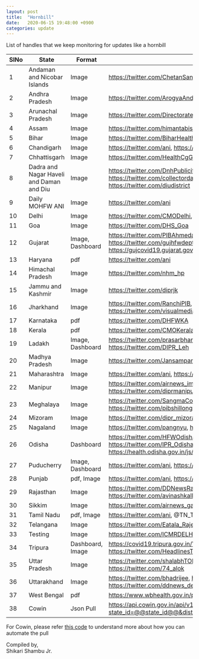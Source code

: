 ```yaml
---
layout: post
title:  "Hornbill"
date:   2020-06-15 19:48:00 +0900
categories: update
---
```


List of handles that we keep monitoring for updates like a hornbill

| SlNo | State                               | Format | Source                                            |
|------|-------------------------------------|------------|---------------------------------------------------|
|1	|Andaman and Nicobar Islands	|Image	|https://twitter.com/ChetanSanghi, https://twitter.com/Andaman_admin	|
|2	|Andhra Pradesh	|Image	|https://twitter.com/ArogyaAndhra	|
|3	|Arunachal Pradesh	|Image	|https://twitter.com/DirectorateofHS, https://twitter.com/DirHealth_ArPr	|
|4	|Assam	|Image	|https://twitter.com/himantabiswa, https://twitter.com/nhm_assam	|
|5	|Bihar	|Image	|https://twitter.com/BiharHealthDept, https://twitter.com/pib_patna	|
|6	|Chandigarh	|Image	|https://twitter.com/ani, https://twitter.com/nagarkoti	|
|7	|Chhattisgarh	|Image	|https://twitter.com/HealthCgGov	|
|8	|Dadra and Nagar Haveli and Daman and Diu	|Image	|https://twitter.com/DnhPublicity, https://twitter.com/charmieparekh, https://twitter.com/collectordaman, https://twitter.com/rai_saloni, https://twitter.com/diudistrict	|
|9	|Daily MOHFW ANI	|Image	|https://twitter.com/ani	|
|10	|Delhi	|Image	|https://twitter.com/CMODelhi, https://twitter.com/ani	|
|11	|Goa	|Image	|https://twitter.com/DHS_Goa	|
|12	|Gujarat	|Image, Dashboard	|https://twitter.com/PIBAhmedabad, https://twitter.com/DDNewsGujarati, https://twitter.com/gujhfwdept, https://gujcovid19.gujarat.gov.in/DrillDownCharts.aspx/GetDistDataForLineCovidDisrtict	|
|13	|Haryana	|pdf	|https://twitter.com/ani	|
|14	|Himachal Pradesh	|Image	|https://twitter.com/nhm_hp	|
|15	|Jammu and Kashmir	|Image	|https://twitter.com/diprjk	|
|16	|Jharkhand	|Image	|https://twitter.com/RanchiPIB, https://twitter.com/Fobgumla, https://twitter.com/visualmedia2003, https://twitter.com/rnuddkranchi	|
|17	|Karnataka	|pdf	|https://twitter.com/DHFWKA	|
|18	|Kerala	|pdf	|https://twitter.com/CMOKerala	|
|19	|Ladakh	|Image, Dashboard	|https://twitter.com/prasarbharti, http://covid.ladakh.gov.in/#dataInsights, https://twitter.com/DIPR_Leh	|
|20	|Madhya Pradesh	|Image	|https://twitter.com/JansamparkMP, https://twitter.com/healthminmp	|
|21	|Maharashtra	|Image	|https://twitter.com/ani, https://twitter.com/pibmumbai, https://twitter.com/sanjayjog7	|
|22	|Manipur	|Image	|https://twitter.com/airnews_imphal, https://twitter.com/imphalrob, https://twitter.com/diprmanipur	|
|23	|Meghalaya	|Image	|https://twitter.com/SangmaConrad, https://twitter.com/ddnewsshillong, https://twitter.com/pibshillong, https://twitter.com/ShillongTimesIn	|
|24	|Mizoram	|Image	|https://twitter.com/dipr_mizoram	|
|25	|Nagaland	|Image	|https://twitter.com/pangnyu, https://twitter.com/mygovnagaland	|
|26	|Odisha	|Dashboard	|https://twitter.com/HFWOdisha, https://twitter.com/HFWOdisha, https://twitter.com/IPR_Odisha, https://twitter.com/IPR_Odisha, https://health.odisha.gov.in/js/distDtls.js	|
|27	|Puducherry	|Image, Dashboard	|https://twitter.com/ani, https://covid19dashboard.py.gov.in/Reporting/DateWise	|
|28	|Punjab	|pdf, Image	|https://twitter.com/ani, https://twitter.com/DiveshSpeaks	|
|29	|Rajasthan	|Image	|https://twitter.com/DDNewsRajasthan, https://twitter.com/airnews_jaipur, https://twitter.com/avinashkalla, https://twitter.com/dineshkumawat	|
|30	|Sikkim	|Image	|https://twitter.com/airnews_gangtok, https://twitter.com/sikkimgovt	|
|31	|Tamil Nadu	|pdf, Image	|https://twitter.com/ani, @TN_Together_AgainstCorona Telegram channel	|
|32	|Telangana	|Image	|https://twitter.com/Eatala_Rajender, https://twitter.com/dgrsrao	|
|33	|Testing	|Image	|https://twitter.com/ICMRDELHI	|
|34	|Tripura	|Dashboard, Image	|https://covid19.tripura.gov.in/Visitor/ViewStatus.aspx, https://twitter.com/HeadlinesTripu2, https://twitter.com/BjpBiplab	|
|35	|Uttar Pradesh	|Image	|https://twitter.com/shalabhTOI, https://twitter.com/sengarlive, https://twitter.com/74_alok	|
|36	|Uttarakhand	|Image	|https://twitter.com/bhadrijee, https://twitter.com/PIBDehradun, https://twitter.com/ddnews_dehradun	|
|37 | West Bengal |pdf | https://www.wbhealth.gov.in/pages/corona/bulletin |
|38 | Cowin | Json Pull | https://api.cowin.gov.in/api/v1/reports/v2/getPublicReports?state_id=@@state_id@@&district_id=@@district_id@@&date=@@date@@ |


For Cowin, please refer [this code](https://github.com/bee-rickey/webScraper/blob/57ea418640bc0e9c09d85bac255af9ccb727014f/automation/automation.py#L325) to understand more about how you can automate the pull

Compiled by,  
Shikari Shambu Jr.
